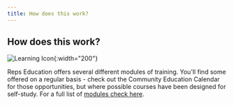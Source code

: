 ```yaml
---
title: How does this work?
---
```


## How does this work?

![Learning Icon]({{site.baseurl}}/img/learn-icon.svg "Learning"){:width="200"}


Reps Education offers several different modules of training.  You'll find some offered on a regular basis - check out the Community Education Calendar for those opportunities, but where possible courses have been designed for self-study.  For a full list of <a href="">modules check here</a>.





